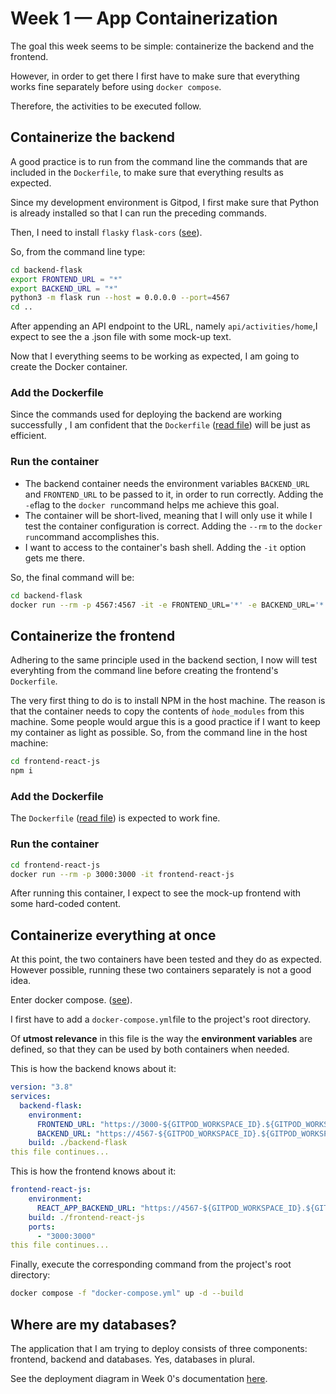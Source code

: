 # Week 1 — App Containerization

The goal this week seems to be simple: containerize the backend and the frontend. 

However, in order to get there I first have to make sure that everything works fine separately before using `docker compose`.

Therefore, the activities to be executed follow.

## Containerize the backend

A good practice is to run from the command line the commands that are included in the `Dockerfile`, to make sure that everything results as expected.

Since my development environment is Gitpod, I first make sure that Python is already installed so that I can run the preceding commands.

Then, I need to install `flask`y `flask-cors` ([see](https://pypi.org/project/Flask-Cors/)).

So, from the command line type:
```sh
cd backend-flask
export FRONTEND_URL = "*"
export BACKEND_URL = "*"
python3 -m flask run --host = 0.0.0.0 --port=4567
cd ..
```
After appending an API endpoint to the URL, namely `api/activities/home`,I expect to see the a .json file with some mock-up text.

Now that I everything seems to be working as expected, I am going to create the Docker container. 

### Add the Dockerfile

Since the commands used for deploying the backend are working successfully , I am confident that the `Dockerfile` ([read file](https://github.com/rodvel-inc/aws-bootcamp-cruddur-2023/blob/main/backend-flask/Dockerfile)) will be just as efficient.

### Run the container
- The backend container needs the environment variables `BACKEND_URL` and `FRONTEND_URL` to be passed to it, in order to run correctly. Adding the `-e`flag to the `docker run`command helps me achieve this goal.
- The container will be short-lived, meaning that I will only use it while I test the container configuration is correct. Adding the `--rm` to the `docker run`command accomplishes this.
- I want to access to the container's bash shell. Adding the `-it` option gets me there.

So, the final command will be:

```sh
cd backend-flask
docker run --rm -p 4567:4567 -it -e FRONTEND_URL='*' -e BACKEND_URL='*' backend-flask
```
## Containerize the frontend

Adhering to the same principle used in the backend section, I now will test everyhting from the command line before creating the frontend's `Dockerfile`.

The very first thing to do is to install NPM in the host machine. The reason is that the container needs to copy the contents of `ǹode_modules` from this machine. Some people would argue this is a good practice if I want to keep my container as light as possible. So, from the command line in the host machine:

```sh
cd frontend-react-js
npm i
```
### Add the Dockerfile

The `Dockerfile` ([read file](https://github.com/rodvel-inc/aws-bootcamp-cruddur-2023/blob/main/frontend-react-js/Dockerfile)) is expected to work fine.

### Run the container

```sh
cd frontend-react-js
docker run --rm -p 3000:3000 -it frontend-react-js
```
After running this container, I expect to see the mock-up frontend with some hard-coded content.

## Containerize everything at once

At this point, the two containers have been tested and they do as expected. However possible, running these two containers separately is not a good idea. 

Enter docker compose. ([see](https://docs.docker.com/compose/)).

I first have to add a `docker-compose.yml`file to the project's root directory.

Of **utmost relevance** in this file is the way the **environment variables** are defined, so that they can be used by both containers when needed.

This is how the backend knows about it:

```yaml
version: "3.8"
services:
  backend-flask:
    environment:
      FRONTEND_URL: "https://3000-${GITPOD_WORKSPACE_ID}.${GITPOD_WORKSPACE_CLUSTER_HOST}"
      BACKEND_URL: "https://4567-${GITPOD_WORKSPACE_ID}.${GITPOD_WORKSPACE_CLUSTER_HOST}"
    build: ./backend-flask
this file continues...
```

This is how the frontend knows about it:

```yaml
frontend-react-js:
    environment:
      REACT_APP_BACKEND_URL: "https://4567-${GITPOD_WORKSPACE_ID}.${GITPOD_WORKSPACE_CLUSTER_HOST}"
    build: ./frontend-react-js
    ports:
      - "3000:3000"
this file continues...
```
Finally, execute the corresponding command from the project's root directory:

```sh
docker compose -f "docker-compose.yml" up -d --build
```
## Where are my databases?

The application that I am trying to deploy consists of three components: frontend, backend and databases. Yes, databases in plural. 

See the deployment diagram in Week 0's documentation [here](https://lucid.app/lucidchart/c333b586-db78-4a7d-b6dd-8f22d17a8c83/edit?viewport_loc=-533%2C-66%2C4992%2C2343%2CV3dxByeoB0H6&invitationId=inv_fe3cd5fc-e7fa-44f8-ae98-850c76912554).


